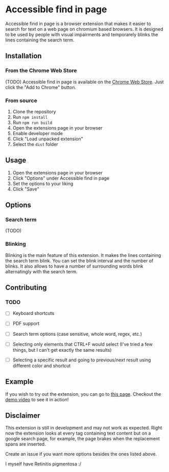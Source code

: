 # Accessible find in page
Accessible find in page is a browser extension that makes it easier to search for text on a web page on chromium based browsers.
It is designed to be used by people with visual impairments and temporarely blinks the lines containing the search term.

## Installation
### From the Chrome Web Store
(TODO)
Accessible find in page is available on the [Chrome Web Store](https://chrome.google.com/webstore/detail/accessible-find-in-page/okjgjgkfbfjgjgjgjgjgjgjgjgjgjgj). Just click the "Add to Chrome" button.

### From source
1. Clone the repository
2. Run `npm install`
3. Run `npm run build`
4. Open the extensions page in your browser
5. Enable developer mode
6. Click "Load unpacked extension"
7. Select the `dist` folder

## Usage
1. Open the extensions page in your browser
2. Click "Options" under Accessible find in page
3. Set the options to your liking
4. Click "Save"

## Options
### Search term
(TODO)
### Blinking
Blinking is the main feature of this extension. It makes the lines containing the search term blink. You can set the blink interval and the number of blinks.
It also allows to have a number of surrounding words blink alternatingly with the search term.

## Contributing
### TODO
- [ ] Keyboard shortcuts
- [ ] PDF support
- [ ] Search term options (case sensitive, whole word, regex, etc.)
- [ ] Selecting only elements that CTRL+F would select (I've tried a few things, but I can't get exactly the same results)
- [ ] Selecting a specific result and going to previous/next result using different color and shortcut


## Example
If you wish to try out the extension, you can go to [this page](https://heaboo.bearkillerpt.xyz/).
Checkout the [demo video](https://www.github.com/bearkillerpt/accessible-find-in-page/demo.mp4) to see it in action!

## Disclaimer
This extension is still in development and may not work as expected. 
Right now the extension looks at every tag containing text content but on a google search page, for example, the page brakes when the replacement spans are inserted.

Create an issue if you want more options besides the ones listed above.

I myself have Retinitis pigmentosa :/

